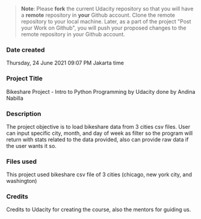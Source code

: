 >**Note**: Please **fork** the current Udacity repository so that you will have a **remote** repository in **your** Github account. Clone the remote repository to your local machine. Later, as a part of the project "Post your Work on Github", you will push your proposed changes to the remote repository in your Github account.

### Date created
Thursday, 24 June 2021
09:07 PM Jakarta time

### Project Title
Bikeshare Project - Intro to Python Programming by Udacity
done by Andina Nabilla

### Description
The project objective is to load bikeshare data from 3 cities csv files. User can input specific city, month, and day of week as filter so the program will return with stats related to the data provided, also can provide raw data if the user wants it so.

### Files used
This project used bikeshare csv file of 3 cities (chicago, new york city, and washington)

### Credits
Credits to Udacity for creating the course, also the mentors for guiding us.

